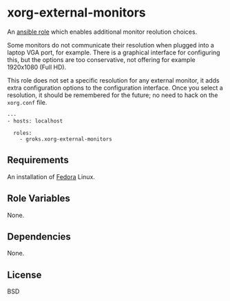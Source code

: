 xorg-external-monitors
========

An [ansible role](https://galaxy.ansibleworks.com/) which enables additional
monitor reolution choices.

Some monitors do not communicate their resolution when plugged into a laptop VGA
port, for example. There is a graphical interface for configuring this, but the
options are too conservative, not offering for example 1920x1080 (Full HD).

This role does not set a specific resolution for any external monitor, it adds
extra configuration options to the configuration interface. Once you select
a resolution, it should be remembered for the future; no need to hack on the
`xorg.conf` file.

    ---
    - hosts: localhost

      roles:
        - groks.xorg-external-monitors

Requirements
------------

An installation of [Fedora](https://fedoraproject.org/get-fedora) Linux.

Role Variables
--------------

None.

Dependencies
------------

None.

License
-------

BSD
